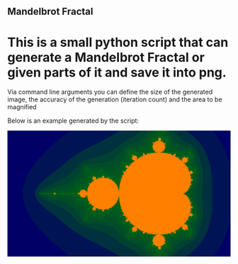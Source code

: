 ## Mandelbrot Fractal


# This is a small python script that can generate a Mandelbrot Fractal or given parts of it and save it into png.

Via command line arguments you can define the size of the generated image, the accuracy of the generation (iteration count) and the area to be magnified

Below is an example generated by the script:

![This full fractal](fractal.png)

